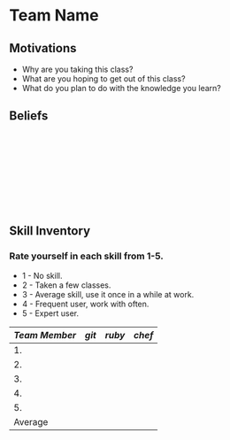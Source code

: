 # Team Name

## Motivations

* Why are you taking this class?
* What are you hoping to get out of this class?
* What do you plan to do with the knowledge you learn?

## Beliefs

<br>
<br>
<br>
<br>
<br>
<br>
<br>
<br>

## Skill Inventory 
### Rate yourself in each skill from 1-5.

* 1 - No skill.
* 2 - Taken a few classes.
* 3 - Average skill, use it once in a while at work.
* 4 - Frequent user, work with often.
* 5 - Expert user.


| *Team Member* | *git*  | *ruby* | *chef* | 
| ------------- | :----: | :----: | :----: |
|1.             |        |        |        |
|2.             |        |        |        |
|3.             |        |        |        |
|4.             |        |        |        |
|5.             |        |        |        |
| Average       |        |        |        |